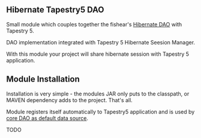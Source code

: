 ## Hibernate Tapestry5 DAO ##

Small module which couples together the fishear's [Hibernate DAO](modules_Hibernate.md) with Tapestry 5.

DAO implementation integrated with Tapestry 5 Hibernate Seesion Manager.

With this module your project will share hibernate session with Tapestry 5 application.


## Module Installation ##

Installation is very simple - the modules JAR only puts to the classpath, or MAVEN dependency adds to the project. That's all.

Module registers itself automatically to Tapestry5 application and is used by [core DAO as default data source](modules_Data.md).

TODO